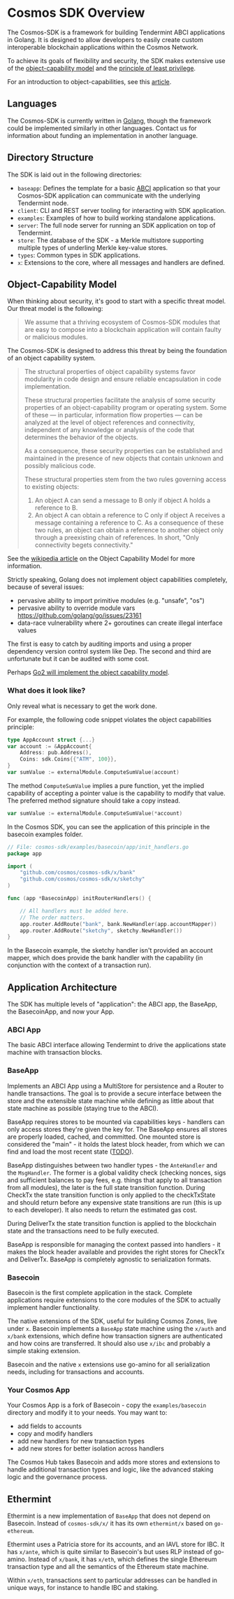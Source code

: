 # Cosmos SDK Overview

The Cosmos-SDK is a framework for building Tendermint ABCI applications in
Golang. It is designed to allow developers to easily create custom interoperable
blockchain applications within the Cosmos Network.

To achieve its goals of flexibility and security, the SDK makes extensive use of
the [object-capability
model](https://en.wikipedia.org/wiki/Object-capability_model)
and the [principle of least
privilege](https://en.wikipedia.org/wiki/Principle_of_least_privilege).

For an introduction to object-capabilities, see this [article](http://habitatchronicles.com/2017/05/what-are-capabilities/).

## Languages

The Cosmos-SDK is currently written in [Golang](https://golang.org/), though the
framework could be implemented similarly in other languages.
Contact us for information about funding an implementation in another language.

## Directory Structure

The SDK is laid out in the following directories:

- `baseapp`: Defines the template for a basic [ABCI](https://cosmos.network/whitepaper#abci) application so that your Cosmos-SDK application can communicate with the underlying Tendermint node.
- `client`: CLI and REST server tooling for interacting with SDK application.
- `examples`: Examples of how to build working standalone applications.
- `server`: The full node server for running an SDK application on top of
  Tendermint.
- `store`: The database of the SDK - a Merkle multistore supporting multiple types of underling Merkle key-value stores.
- `types`: Common types in SDK applications.
- `x`: Extensions to the core, where all messages and handlers are defined.

## Object-Capability Model

When thinking about security, it's good to start with a specific threat
model. Our threat model is the following:

> We assume that a thriving ecosystem of Cosmos-SDK modules that are easy to compose into a blockchain application will contain faulty or malicious modules.

The Cosmos-SDK is designed to address this threat by being the
foundation of an object capability system.

  > The structural properties of object capability systems favor
  modularity in code design and ensure reliable encapsulation in
  code implementation.
  >
  > These structural properties facilitate the analysis of some
  security properties of an object-capability program or operating
  system. Some of these — in particular, information flow properties
  — can be analyzed at the level of object references and
  connectivity, independent of any knowledge or analysis of the code
  that determines the behavior of the objects.
  >
  > As a consequence, these security properties can be established
  and maintained in the presence of new objects that contain unknown
  and possibly malicious code.
  >
  > These structural properties stem from the two rules governing
  access to existing objects:
  > 1) An object A can send a message to B only if object A holds a
  reference to B.
  > 2) An object A can obtain a reference to C only
  if object A receives a message containing a reference to C.  As a
  consequence of these two rules, an object can obtain a reference
  to another object only through a preexisting chain of references.
  In short, "Only connectivity begets connectivity."

See the [wikipedia
article](https://en.wikipedia.org/wiki/Object-capability_model) on the Object Capability Model for more
information.

Strictly speaking, Golang does not implement object capabilities
completely, because of several issues:

- pervasive ability to import primitive modules (e.g. "unsafe", "os")
- pervasive ability to override module vars <https://github.com/golang/go/issues/23161>
- data-race vulnerability where 2+ goroutines can create illegal interface values

The first is easy to catch by auditing imports and using a proper
dependency version control system like Dep. The second and third are
unfortunate but it can be audited with some cost.

Perhaps [Go2 will implement the object capability
model](https://github.com/golang/go/issues/23157).

### What does it look like?

Only reveal what is necessary to get the work done.

For example, the following code snippet violates the object capabilities
principle:

```go
type AppAccount struct {...}
var account := &AppAccount{
    Address: pub.Address(),
    Coins: sdk.Coins{{"ATM", 100}},
}
var sumValue := externalModule.ComputeSumValue(account)
```

The method `ComputeSumValue` implies a pure function, yet the implied
capability of accepting a pointer value is the capability to modify that
value. The preferred method signature should take a copy instead.

```go
var sumValue := externalModule.ComputeSumValue(*account)
```

In the Cosmos SDK, you can see the application of this principle in the
basecoin examples folder.

```go
// File: cosmos-sdk/examples/basecoin/app/init_handlers.go
package app

import (
    "github.com/cosmos/cosmos-sdk/x/bank"
    "github.com/cosmos/cosmos-sdk/x/sketchy"
)

func (app *BasecoinApp) initRouterHandlers() {

    // All handlers must be added here.
    // The order matters.
    app.router.AddRoute("bank", bank.NewHandler(app.accountMapper))
    app.router.AddRoute("sketchy", sketchy.NewHandler())
}
```

In the Basecoin example, the sketchy handler isn't provided an account
mapper, which does provide the bank handler with the capability (in
conjunction with the context of a transaction run).

## Application Architecture

The SDK has multiple levels of "application": the ABCI app, the BaseApp, the BasecoinApp, and now your App.

### ABCI App

The basic ABCI interface allowing Tendermint to drive the applications state machine with transaction blocks.

### BaseApp

Implements an ABCI App using a MultiStore for persistence and a Router to handle transactions.
The goal is to provide a secure interface between the store and the extensible state machine
while defining as little about that state machine as possible (staying true to the ABCI).

BaseApp requires stores to be mounted via capabilities keys - handlers can only access
stores they're given the key for. The BaseApp ensures all stores are properly loaded, cached, and committed.
One mounted store is considered the "main" - it holds the latest block header, from which we can find and load the most recent state ([TODO](https://github.com/cosmos/cosmos-sdk/issues/522)).

BaseApp distinguishes between two handler types - the `AnteHandler` and the `MsgHandler`.
The former is a global validity check (checking nonces, sigs and sufficient balances to pay fees,
e.g. things that apply to all transaction from all modules), the later is the full state transition function.
During CheckTx the state transition function is only applied to the checkTxState and should return
before any expensive state transitions are run (this is up to each developer). It also needs to return the estimated
gas cost.

During DeliverTx the state transition function is applied to the blockchain state and the transactions
need to be fully executed.

BaseApp is responsible for managing the context passed into handlers - it makes the block header available and provides the right stores for CheckTx and DeliverTx. BaseApp is completely agnostic to serialization formats.

### Basecoin

Basecoin is the first complete application in the stack. Complete applications require extensions to the core modules of the SDK to actually implement handler functionality.

The native extensions of the SDK, useful for building Cosmos Zones, live under `x`.
Basecoin implements a `BaseApp` state machine using the `x/auth` and `x/bank` extensions,
which define how transaction signers are authenticated and how coins are transferred.
It should also use `x/ibc` and probably a simple staking extension.

Basecoin and the native `x` extensions use go-amino for all serialization needs,
including for transactions and accounts.

### Your Cosmos App

Your Cosmos App is a fork of Basecoin - copy the `examples/basecoin` directory and modify it to your needs.
You may want to:

- add fields to accounts
- copy and modify handlers
- add new handlers for new transaction types
- add new stores for better isolation across handlers

The Cosmos Hub takes Basecoin and adds more stores and extensions to handle additional
transaction types and logic, like the advanced staking logic and the governance process.

## Ethermint

Ethermint is a new implementation of `BaseApp` that does not depend on Basecoin.
Instead of `cosmos-sdk/x/` it has its own `ethermint/x` based on `go-ethereum`.

Ethermint uses a Patricia store for its accounts, and an IAVL store for IBC.
It has `x/ante`, which is quite similar to Basecoin's but uses RLP instead of go-amino.
Instead of `x/bank`, it has `x/eth`, which defines the single Ethereum transaction type
and all the semantics of the Ethereum state machine.

Within `x/eth`, transactions sent to particular addresses can be handled in unique ways,
for instance to handle IBC and staking.
